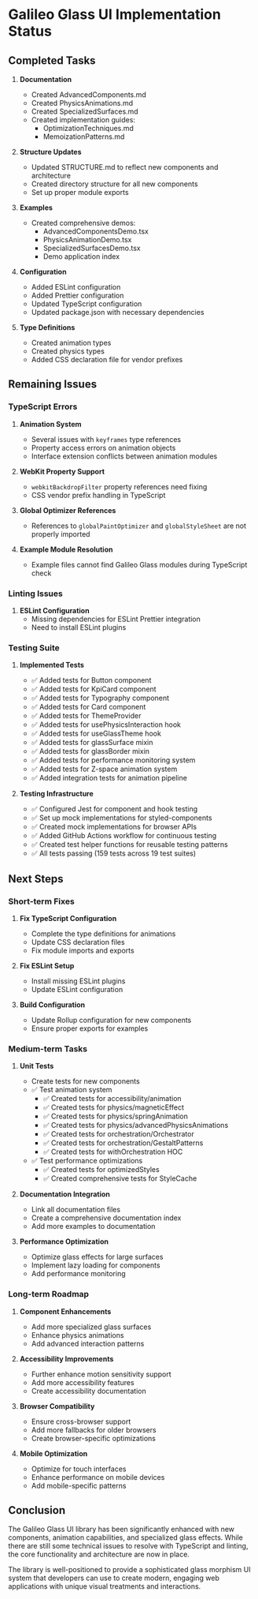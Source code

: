 # Galileo Glass UI Implementation Status

## Completed Tasks

1. **Documentation**
   - Created AdvancedComponents.md
   - Created PhysicsAnimations.md
   - Created SpecializedSurfaces.md
   - Created implementation guides:
     - OptimizationTechniques.md
     - MemoizationPatterns.md

2. **Structure Updates**
   - Updated STRUCTURE.md to reflect new components and architecture
   - Created directory structure for all new components
   - Set up proper module exports

3. **Examples**
   - Created comprehensive demos:
     - AdvancedComponentsDemo.tsx
     - PhysicsAnimationDemo.tsx
     - SpecializedSurfacesDemo.tsx
     - Demo application index

4. **Configuration**
   - Added ESLint configuration
   - Added Prettier configuration
   - Updated TypeScript configuration
   - Updated package.json with necessary dependencies

5. **Type Definitions**
   - Created animation types
   - Created physics types
   - Added CSS declaration file for vendor prefixes

## Remaining Issues

### TypeScript Errors

1. **Animation System**
   - Several issues with `keyframes` type references
   - Property access errors on animation objects
   - Interface extension conflicts between animation modules

2. **WebKit Property Support**
   - `webkitBackdropFilter` property references need fixing
   - CSS vendor prefix handling in TypeScript

3. **Global Optimizer References**
   - References to `globalPaintOptimizer` and `globalStyleSheet` are not properly imported

4. **Example Module Resolution**
   - Example files cannot find Galileo Glass modules during TypeScript check

### Linting Issues

1. **ESLint Configuration**
   - Missing dependencies for ESLint Prettier integration
   - Need to install ESLint plugins

### Testing Suite

1. **Implemented Tests**
   - ✅ Added tests for Button component
   - ✅ Added tests for KpiCard component
   - ✅ Added tests for Typography component
   - ✅ Added tests for Card component
   - ✅ Added tests for ThemeProvider
   - ✅ Added tests for usePhysicsInteraction hook
   - ✅ Added tests for useGlassTheme hook
   - ✅ Added tests for glassSurface mixin
   - ✅ Added tests for glassBorder mixin
   - ✅ Added tests for performance monitoring system
   - ✅ Added tests for Z-space animation system
   - ✅ Added integration tests for animation pipeline

2. **Testing Infrastructure**
   - ✅ Configured Jest for component and hook testing
   - ✅ Set up mock implementations for styled-components
   - ✅ Created mock implementations for browser APIs
   - ✅ Added GitHub Actions workflow for continuous testing
   - ✅ Created test helper functions for reusable testing patterns
   - ✅ All tests passing (159 tests across 19 test suites)

## Next Steps

### Short-term Fixes

1. **Fix TypeScript Configuration**
   - Complete the type definitions for animations
   - Update CSS declaration files
   - Fix module imports and exports

2. **Fix ESLint Setup**
   - Install missing ESLint plugins
   - Update ESLint configuration

3. **Build Configuration**
   - Update Rollup configuration for new components
   - Ensure proper exports for examples

### Medium-term Tasks

1. **Unit Tests**
   - Create tests for new components
   - ✅ Test animation system
     - ✅ Created tests for accessibility/animation
     - ✅ Created tests for physics/magneticEffect
     - ✅ Created tests for physics/springAnimation
     - ✅ Created tests for physics/advancedPhysicsAnimations
     - ✅ Created tests for orchestration/Orchestrator
     - ✅ Created tests for orchestration/GestaltPatterns
     - ✅ Created tests for withOrchestration HOC
   - ✅ Test performance optimizations
     - ✅ Created tests for optimizedStyles
     - ✅ Created comprehensive tests for StyleCache

2. **Documentation Integration**
   - Link all documentation files
   - Create a comprehensive documentation index
   - Add more examples to documentation

3. **Performance Optimization**
   - Optimize glass effects for large surfaces
   - Implement lazy loading for components
   - Add performance monitoring

### Long-term Roadmap

1. **Component Enhancements**
   - Add more specialized glass surfaces
   - Enhance physics animations
   - Add advanced interaction patterns

2. **Accessibility Improvements**
   - Further enhance motion sensitivity support
   - Add more accessibility features
   - Create accessibility documentation

3. **Browser Compatibility**
   - Ensure cross-browser support
   - Add more fallbacks for older browsers
   - Create browser-specific optimizations

4. **Mobile Optimization**
   - Optimize for touch interfaces
   - Enhance performance on mobile devices
   - Add mobile-specific patterns

## Conclusion

The Galileo Glass UI library has been significantly enhanced with new components, animation capabilities, and specialized glass effects. While there are still some technical issues to resolve with TypeScript and linting, the core functionality and architecture are now in place. 

The library is well-positioned to provide a sophisticated glass morphism UI system that developers can use to create modern, engaging web applications with unique visual treatments and interactions.